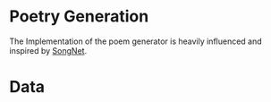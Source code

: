 # Poetry Generation

The Implementation of the poem generator is heavily influenced and inspired by [SongNet](https://github.com/lipiji/SongNet).

# Data 
